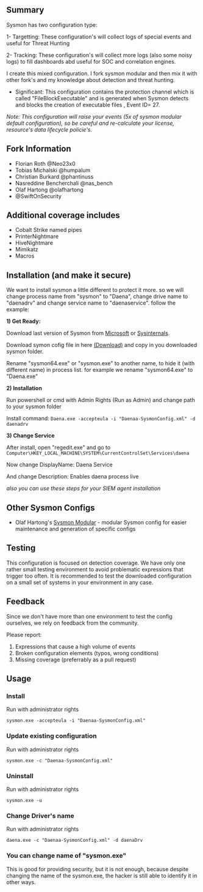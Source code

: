 



##  Summary

Sysmon has two configuration type:

1- Targetting: These configuration's will collect logs of special events and useful for Threat Hunting

2- Tracking: These configuration's will collect more logs (also some noisy logs) to fill dashboards abd useful for SOC and correlation engines.



I create this mixed configuration. I fork sysmon modular and then mix it with other fork's and my knowledge about detection and threat hunting.

 * Significant: 
This configuration contains the protection channel  which is called  "FileBlockExecutable" and is generated when Sysmon detects and blocks the creation of executable files , Event ID= 27.

*Note: This configuration will raise your events (5x of sysmon modular default configuration), so be careful and re-calculate your license, resource's data lifecycle policie's.*

## Fork Information

- Florian Roth @Neo23x0
- Tobias Michalski @humpalum
- Christian Burkard @phantinuss
- Nasreddine Bencherchali @nas_bench
- Olaf Hartong @olafhartong
- @SwiftOnSecurity

## Additional coverage includes

- Cobalt Strike named pipes
- PrinterNightmare
- HiveNightmare
- Mimikatz
- Macros

##  Installation (and make it secure)

We want to install sysmon a little different to protect it more. so we will change process name from "sysmon" to "Daena", change drive name to "daenadrv" and change service name to "daenaservice". follow the example:


**1) Get Ready:**

Download last version of Sysmon from [Microsoft](https://learn.microsoft.com/en-us/sysinternals/downloads/sysmon) or [Sysinternals](https://download.sysinternals.com/files/Sysmon.zip).

Download symon cofig file in here [(Download)](https://github.com/Daenaa/sysmon-config/blob/master/Daenaa-SysmonConfig.xml) and copy in you downloaded sysmon folder.

Rename "sysmon64.exe" or "sysmon.exe" to another name, to hide it (with different name) in process list. for example we rename "sysmon64.exe" to "Daena.exe"


**2) Installation**

Run powershell or cmd with Admin Rights (Run as Admin) and change path to your sysmon folder

Install command: `Daena.exe -accepteula -i "Daenaa-SysmonConfig.xml" -d daenadrv`


**3) Change Service**

After install, open "regedit.exe" and go to `Computer\HKEY_LOCAL_MACHINE\SYSTEM\CurrentControlSet\Services\daena`

Now change DisplayName: Daena Service

And change Description: Enables daena process live



*also you can use these steps for your SIEM agent installation*


## Other Sysmon Configs

- Olaf Hartong's [Sysmon Modular](https://github.com/olafhartong/sysmon-modular) - modular Sysmon config for easier maintenance and generation of specific configs

## Testing

This configuration is focused on detection coverage. We have only one rather small testing environment to avoid problematic expressions that trigger too often. It is recommended to test the downloaded configuration on a small set of systems in your environment in any case.

## Feedback

Since we don't have more than one environment to test the config ourselves, we rely on feedback from the community.

Please report:

1. Expressions that cause a high volume of events
2. Broken configuration elements (typos, wrong conditions)
3. Missing coverage (preferrably as a pull request)

## Usage

### Install

Run with administrator rights

```batch
sysmon.exe -accepteula -i "Daenaa-SysmonConfig.xml"
```

### Update existing configuration

Run with administrator rights

```batch
sysmon.exe -c "Daenaa-SysmonConfig.xml"
```

### Uninstall

Run with administrator rights

```batch
sysmon.exe -u
```

### Change Driver's name

Run with administrator rights
```batch
daena.exe -c "Daenaa-SysmonConfig.xml" -d daenaDrv
```

### You can change name of "sysmon.exe" 
This is good for providing security, but it is not enough, because despite changing the name of the sysmon.exe, the hacker is still able to identify it in other ways.



